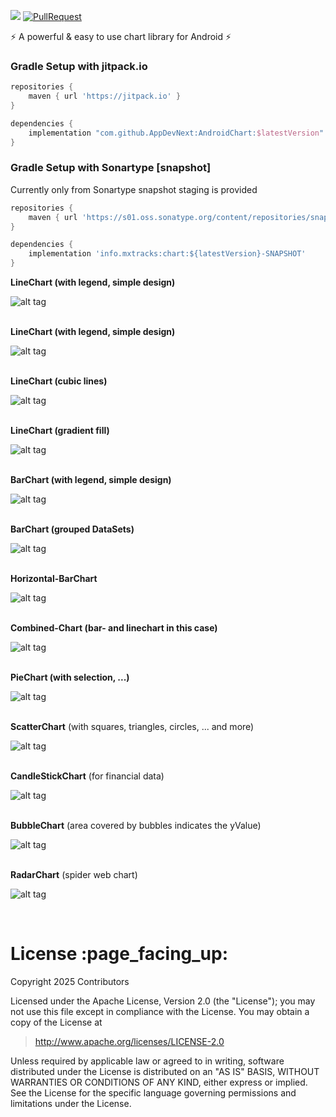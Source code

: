 [![](https://jitpack.io/v/AppDevNext/MPAndroidChart.svg)](https://jitpack.io/#AppDevNext/MPAndroidChart)
[![PullRequest](https://github.com/AppDevNext/AndroidChart/actions/workflows/Android-CI.yml/badge.svg)](https://github.com/AppDevNext/AndroidChart/actions/workflows/Android-CI.yml)

:zap: A powerful & easy to use chart library for Android :zap:

### Gradle Setup with jitpack.io

```gradle
repositories {
    maven { url 'https://jitpack.io' }
}

dependencies {
    implementation "com.github.AppDevNext:AndroidChart:$latestVersion"
}
```

### Gradle Setup with Sonartype [snapshot]

Currently only from Sonartype snapshot staging is provided
```gradle
repositories {
    maven { url 'https://s01.oss.sonatype.org/content/repositories/snapshots/' }
}

dependencies {
    implementation 'info.mxtracks:chart:${latestVersion}-SNAPSHOT'
}
```

**LineChart (with legend, simple design)**

![alt tag](https://raw.github.com/AppDevNext/AndroidChart/master/screenshotsReadme/simpledesign_linechart4.png)
<br/><br/>

**LineChart (with legend, simple design)**

![alt tag](https://raw.github.com/AppDevNext/AndroidChart/master/screenshotsReadme/simpledesign_linechart3.png)
<br/><br/>

**LineChart (cubic lines)**

![alt tag](https://raw.github.com/AppDevNext/AndroidChart/master/screenshotsReadme/cubiclinechart.png)
<br/><br/>

**LineChart (gradient fill)**

![alt tag](https://raw.github.com/AppDevNext/AndroidChart/master/screenshotsReadme/line_chart_gradient.png)
<br/><br/>

**BarChart (with legend, simple design)**

![alt tag](https://raw.github.com/AppDevNext/AndroidChart/master/screenshotsReadme/simpledesign_barchart3.png)
<br/><br/>

**BarChart (grouped DataSets)**

![alt tag](https://raw.github.com/AppDevNext/AndroidChart/master/screenshotsReadme/groupedbarchart.png)
<br/><br/>

**Horizontal-BarChart**

![alt tag](https://raw.github.com/AppDevNext/AndroidChart/master/screenshotsReadme/horizontal_barchart.png)
<br/><br/>

**Combined-Chart (bar- and linechart in this case)**

![alt tag](https://raw.github.com/AppDevNext/AndroidChart/master/screenshotsReadme/combined_chart.png)
<br/><br/>

**PieChart (with selection, ...)**

![alt tag](https://raw.github.com/AppDevNext/AndroidChart/master/screenshotsReadme/simpledesign_piechart1.png)
<br/><br/>

**ScatterChart** (with squares, triangles, circles, ... and more)

![alt tag](https://raw.github.com/AppDevNext/AndroidChart/master/screenshotsReadme/scatterchart.png)
<br/><br/>

**CandleStickChart** (for financial data)

![alt tag](https://raw.github.com/AppDevNext/AndroidChart/master/screenshotsReadme/candlestickchart.png)
<br/><br/>

**BubbleChart** (area covered by bubbles indicates the yValue)

![alt tag](https://raw.github.com/AppDevNext/AndroidChart/master/screenshotsReadme/bubblechart.png)
<br/><br/>

**RadarChart** (spider web chart)

![alt tag](https://raw.github.com/AppDevNext/AndroidChart/master/screenshotsReadme/radarchart.png)

<br/>

<h1 id="license">License :page_facing_up:</h1>

Copyright 2025 Contributors

Licensed under the Apache License, Version 2.0 (the "License");
you may not use this file except in compliance with the License.
You may obtain a copy of the License at

> http://www.apache.org/licenses/LICENSE-2.0

Unless required by applicable law or agreed to in writing, software
distributed under the License is distributed on an "AS IS" BASIS,
WITHOUT WARRANTIES OR CONDITIONS OF ANY KIND, either express or implied.
See the License for the specific language governing permissions and
limitations under the License.

<br/>
